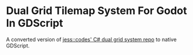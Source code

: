 # Dual Grid Tilemap System For Godot In GDScript

A converted version of [jess::codes' C# dual grid system repo](https://github.com/jess-hammer/dual-grid-tilemap-system-godot) to native GDScript.
